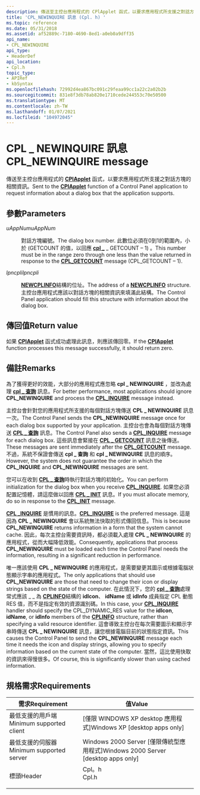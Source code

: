```yaml
---
description: 傳送至主控台應用程式的 CPlApplet 函式，以要求應用程式所支援之對話方塊的相關資訊。
title: 'CPL_NEWINQUIRE 訊息 (Cpl. h) '
ms.topic: reference
ms.date: 05/31/2018
ms.assetid: af52889c-7180-4690-8ed1-a0eb0a9dff35
api_name:
- CPL_NEWINQUIRE
api_type:
- HeaderDef
api_location:
- Cpl.h
topic_type:
- APIRef
- kbSyntax
ms.openlocfilehash: 72992d4ea867bc091c29feaa99cc1a22c2a02b2b
ms.sourcegitcommit: 831e8f3db78ab820e1710cede244553c70e50500
ms.translationtype: MT
ms.contentlocale: zh-TW
ms.lasthandoff: 01/07/2021
ms.locfileid: "104972045"
---
```

# <a name="cpl_newinquire-message"></a><span data-ttu-id="e69ec-103">CPL \_ NEWINQUIRE 訊息</span><span class="sxs-lookup"><span data-stu-id="e69ec-103">CPL\_NEWINQUIRE message</span></span>

<span data-ttu-id="e69ec-104">傳送至主控台應用程式的 [**CPlApplet**](/windows/win32/api/cpl/nc-cpl-applet_proc) 函式，以要求應用程式所支援之對話方塊的相關資訊。</span><span class="sxs-lookup"><span data-stu-id="e69ec-104">Sent to the [**CPlApplet**](/windows/win32/api/cpl/nc-cpl-applet_proc) function of a Control Panel application to request information about a dialog box that the application supports.</span></span>

## <a name="parameters"></a><span data-ttu-id="e69ec-105">參數</span><span class="sxs-lookup"><span data-stu-id="e69ec-105">Parameters</span></span>

<dl> <dt>

<span data-ttu-id="e69ec-106">*uAppNum*</span><span class="sxs-lookup"><span data-stu-id="e69ec-106">*uAppNum*</span></span> 
</dt> <dd>

<span data-ttu-id="e69ec-107">對話方塊編號。</span><span class="sxs-lookup"><span data-stu-id="e69ec-107">The dialog box number.</span></span> <span data-ttu-id="e69ec-108">此數位必須在0到1的範圍內，小於 (GETCOUNT 的值，以回應 [**cpl \_**](cpl-getcount.md) \_ GETCOUNT – 1) 。</span><span class="sxs-lookup"><span data-stu-id="e69ec-108">This number must be in the range zero through one less than the value returned in response to the [**CPL\_GETCOUNT**](cpl-getcount.md) message (CPL\_GETCOUNT – 1).</span></span>

</dd> <dt>

<span data-ttu-id="e69ec-109">*lpncpli*</span><span class="sxs-lookup"><span data-stu-id="e69ec-109">*lpncpli*</span></span> 
</dt> <dd>

<span data-ttu-id="e69ec-110">[**NEWCPLINFO**](/windows/win32/api/cpl/ns-cpl-newcplinfoa)結構的位址。</span><span class="sxs-lookup"><span data-stu-id="e69ec-110">The address of a [**NEWCPLINFO**](/windows/win32/api/cpl/ns-cpl-newcplinfoa) structure.</span></span> <span data-ttu-id="e69ec-111">主控台應用程式應該以對話方塊的相關資訊來填滿此結構。</span><span class="sxs-lookup"><span data-stu-id="e69ec-111">The Control Panel application should fill this structure with information about the dialog box.</span></span>

</dd> </dl>

## <a name="return-value"></a><span data-ttu-id="e69ec-112">傳回值</span><span class="sxs-lookup"><span data-stu-id="e69ec-112">Return value</span></span>

<span data-ttu-id="e69ec-113">如果 [**CPlApplet**](/windows/win32/api/cpl/nc-cpl-applet_proc) 函式成功處理此訊息，則應該傳回零。</span><span class="sxs-lookup"><span data-stu-id="e69ec-113">If the [**CPlApplet**](/windows/win32/api/cpl/nc-cpl-applet_proc) function processes this message successfully, it should return zero.</span></span>

## <a name="remarks"></a><span data-ttu-id="e69ec-114">備註</span><span class="sxs-lookup"><span data-stu-id="e69ec-114">Remarks</span></span>

<span data-ttu-id="e69ec-115">為了獲得更好的效能，大部分的應用程式應忽略 **cpl \_ NEWINQUIRE** ，並改為處理 [**cpl \_ 查詢**](cpl-inquire.md) 訊息。</span><span class="sxs-lookup"><span data-stu-id="e69ec-115">For better performance, most applications should ignore **CPL\_NEWINQUIRE** and process the [**CPL\_INQUIRE**](cpl-inquire.md) message instead.</span></span>

<span data-ttu-id="e69ec-116">主控台會針對您的應用程式所支援的每個對話方塊傳送 **CPL \_ NEWINQUIRE** 訊息一次。</span><span class="sxs-lookup"><span data-stu-id="e69ec-116">The Control Panel sends the **CPL\_NEWINQUIRE** message once for each dialog box supported by your application.</span></span> <span data-ttu-id="e69ec-117">主控台也會為每個對話方塊傳送 [**CPL \_ 查詢**](cpl-inquire.md) 訊息。</span><span class="sxs-lookup"><span data-stu-id="e69ec-117">The Control Panel also sends a [**CPL\_INQUIRE**](cpl-inquire.md) message for each dialog box.</span></span> <span data-ttu-id="e69ec-118">這些訊息會緊接在 [**CPL \_ GETCOUNT**](cpl-getcount.md) 訊息之後傳送。</span><span class="sxs-lookup"><span data-stu-id="e69ec-118">These messages are sent immediately after the [**CPL\_GETCOUNT**](cpl-getcount.md) message.</span></span> <span data-ttu-id="e69ec-119">不過，系統不保證會傳送 **cpl \_ 查詢** 和 **cpl \_ NEWINQUIRE** 訊息的順序。</span><span class="sxs-lookup"><span data-stu-id="e69ec-119">However, the system does not guarantee the order in which the **CPL\_INQUIRE** and **CPL\_NEWINQUIRE** messages are sent.</span></span>

<span data-ttu-id="e69ec-120">您可以在收到 [**CPL \_ 查詢**](cpl-inquire.md)時執行對話方塊的初始化。</span><span class="sxs-lookup"><span data-stu-id="e69ec-120">You can perform initialization for the dialog box when you receive [**CPL\_INQUIRE**](cpl-inquire.md).</span></span> <span data-ttu-id="e69ec-121">如果您必須配置記憶體，請這麼做以回應 [**CPL \_ INIT**](cpl-init.md) 訊息。</span><span class="sxs-lookup"><span data-stu-id="e69ec-121">If you must allocate memory, do so in response to the [**CPL\_INIT**](cpl-init.md) message.</span></span>

<span data-ttu-id="e69ec-122">[**CPL \_INQUIRE**](cpl-inquire.md) 是慣用的訊息。</span><span class="sxs-lookup"><span data-stu-id="e69ec-122">[**CPL\_INQUIRE**](cpl-inquire.md) is the preferred message.</span></span> <span data-ttu-id="e69ec-123">這是因為 **CPL \_ NEWINQUIRE** 會以系統無法快取的形式傳回信息。</span><span class="sxs-lookup"><span data-stu-id="e69ec-123">This is because **CPL\_NEWINQUIRE** returns information in a form that the system cannot cache.</span></span> <span data-ttu-id="e69ec-124">因此，每次主控台需要資訊時，都必須載入處理 **CPL \_ NEWINQUIRE** 的應用程式，從而大幅降低效能。</span><span class="sxs-lookup"><span data-stu-id="e69ec-124">Consequently, applications that process **CPL\_NEWINQUIRE** must be loaded each time the Control Panel needs the information, resulting in a significant reduction in performance.</span></span>

<span data-ttu-id="e69ec-125">唯一應該使用 **CPL \_ NEWINQUIRE** 的應用程式，是需要變更其圖示或根據電腦狀態顯示字串的應用程式。</span><span class="sxs-lookup"><span data-stu-id="e69ec-125">The only applications that should use **CPL\_NEWINQUIRE** are those that need to change their icon or display strings based on the state of the computer.</span></span> <span data-ttu-id="e69ec-126">在此情況下，您的 [**cpl \_ 查詢**](cpl-inquire.md)處理常式應該 \_ \_ 為 [**CPLINFO**](/windows/win32/api/cpl/ns-cpl-cplinfo)結構的 **idIcon**、 **idName** 或 **idInfo** 成員指定 CPL 動態 RES 值，而不是指定有效的資源識別碼。</span><span class="sxs-lookup"><span data-stu-id="e69ec-126">In this case, your [**CPL\_INQUIRE**](cpl-inquire.md) handler should specify the CPL\_DYNAMIC\_RES value for the **idIcon**, **idName**, or **idInfo** members of the [**CPLINFO**](/windows/win32/api/cpl/ns-cpl-cplinfo) structure, rather than specifying a valid resource identifier.</span></span> <span data-ttu-id="e69ec-127">這會導致主控台在每次需要圖示和顯示字串時傳送 **CPL \_ NEWINQUIRE** 訊息，讓您根據電腦目前的狀態指定資訊。</span><span class="sxs-lookup"><span data-stu-id="e69ec-127">This causes the Control Panel to send the **CPL\_NEWINQUIRE** message each time it needs the icon and display strings, allowing you to specify information based on the current state of the computer.</span></span> <span data-ttu-id="e69ec-128">當然，這比使用快取的資訊來得慢很多。</span><span class="sxs-lookup"><span data-stu-id="e69ec-128">Of course, this is significantly slower than using cached information.</span></span>

## <a name="requirements"></a><span data-ttu-id="e69ec-129">規格需求</span><span class="sxs-lookup"><span data-stu-id="e69ec-129">Requirements</span></span>



| <span data-ttu-id="e69ec-130">需求</span><span class="sxs-lookup"><span data-stu-id="e69ec-130">Requirement</span></span> | <span data-ttu-id="e69ec-131">值</span><span class="sxs-lookup"><span data-stu-id="e69ec-131">Value</span></span> |
|-------------------------------------|----------------------------------------------------------------------------------|
| <span data-ttu-id="e69ec-132">最低支援的用戶端</span><span class="sxs-lookup"><span data-stu-id="e69ec-132">Minimum supported client</span></span><br/> | <span data-ttu-id="e69ec-133">\[僅限 WINDOWS XP desktop 應用程式\]</span><span class="sxs-lookup"><span data-stu-id="e69ec-133">Windows XP \[desktop apps only\]</span></span><br/>                                      |
| <span data-ttu-id="e69ec-134">最低支援的伺服器</span><span class="sxs-lookup"><span data-stu-id="e69ec-134">Minimum supported server</span></span><br/> | <span data-ttu-id="e69ec-135">Windows 2000 Server \[僅限傳統型應用程式\]</span><span class="sxs-lookup"><span data-stu-id="e69ec-135">Windows 2000 Server \[desktop apps only\]</span></span><br/>                             |
| <span data-ttu-id="e69ec-136">標頭</span><span class="sxs-lookup"><span data-stu-id="e69ec-136">Header</span></span><br/>                   | <dl> <span data-ttu-id="e69ec-137"><dt>Cpl。h</dt></span><span class="sxs-lookup"><span data-stu-id="e69ec-137"><dt>Cpl.h</dt></span></span> </dl> |



 

 
